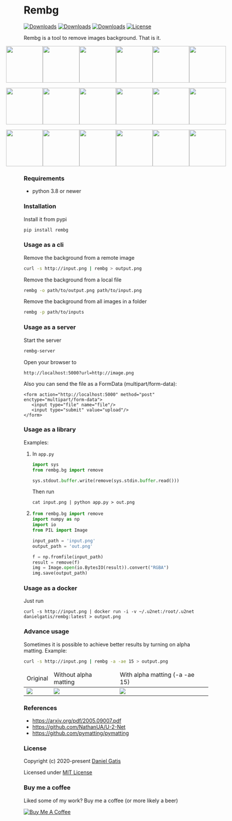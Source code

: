 # Rembg

[![Downloads](https://pepy.tech/badge/rembg)](https://pepy.tech/project/rembg)
[![Downloads](https://pepy.tech/badge/rembg/month)](https://pepy.tech/project/rembg/month)
[![Downloads](https://pepy.tech/badge/rembg/week)](https://pepy.tech/project/rembg/week)
[![License](https://img.shields.io/badge/License-MIT-blue.svg)](https://img.shields.io/badge/License-MIT-blue.svg)

Rembg is a tool to remove images background. That is it.

<p style="display: flex;align-items: center;justify-content: center;">
  <img src="https://raw.githubusercontent.com/danielgatis/rembg/master/examples/car-1.jpg" width="100" />
  <img src="https://raw.githubusercontent.com/danielgatis/rembg/master/examples/car-1.out.png" width="100" />
  <img src="https://raw.githubusercontent.com/danielgatis/rembg/master/examples/car-2.jpg" width="100" />
  <img src="https://raw.githubusercontent.com/danielgatis/rembg/master/examples/car-2.out.png" width="100" />
  <img src="https://raw.githubusercontent.com/danielgatis/rembg/master/examples/car-3.jpg" width="100" />
  <img src="https://raw.githubusercontent.com/danielgatis/rembg/master/examples/car-3.out.png" width="100" />
</p>

<p style="display: flex;align-items: center;justify-content: center;">
  <img src="https://raw.githubusercontent.com/danielgatis/rembg/master/examples/animal-1.jpg" width="100" />
  <img src="https://raw.githubusercontent.com/danielgatis/rembg/master/examples/animal-1.out.png" width="100" />
  <img src="https://raw.githubusercontent.com/danielgatis/rembg/master/examples/animal-2.jpg" width="100" />
  <img src="https://raw.githubusercontent.com/danielgatis/rembg/master/examples/animal-2.out.png" width="100" />
  <img src="https://raw.githubusercontent.com/danielgatis/rembg/master/examples/animal-3.jpg" width="100" />
  <img src="https://raw.githubusercontent.com/danielgatis/rembg/master/examples/animal-3.out.png" width="100" />
</p>

<p style="display: flex;align-items: center;justify-content: center;">
  <img src="https://raw.githubusercontent.com/danielgatis/rembg/master/examples/girl-1.jpg" width="100" />
  <img src="https://raw.githubusercontent.com/danielgatis/rembg/master/examples/girl-1.out.png" width="100" />
  <img src="https://raw.githubusercontent.com/danielgatis/rembg/master/examples/girl-2.jpg" width="100" />
  <img src="https://raw.githubusercontent.com/danielgatis/rembg/master/examples/girl-2.out.png" width="100" />
  <img src="https://raw.githubusercontent.com/danielgatis/rembg/master/examples/girl-3.jpg" width="100" />
  <img src="https://raw.githubusercontent.com/danielgatis/rembg/master/examples/girl-3.out.png" width="100" />
</p>

### Requirements

* python 3.8 or newer

### Installation

Install it from pypi

```bash
pip install rembg
```

### Usage as a cli

Remove the background from a remote image
```bash
curl -s http://input.png | rembg > output.png
```

Remove the background from a local file
```bash
rembg -o path/to/output.png path/to/input.png
```

Remove the background from all images in a folder
```bash
rembg -p path/to/inputs
```

### Usage as a server

Start the server
```bash
rembg-server
```

Open your browser to
```
http://localhost:5000?url=http://image.png
```

Also you can send the file as a FormData (multipart/form-data):
```
<form action="http://localhost:5000" method="post" enctype="multipart/form-data">
   <input type="file" name="file"/>
   <input type="submit" value="upload"/>
</form>
```

### Usage as a library
Examples:
1.    In `app.py`

        ```python
        import sys
        from rembg.bg import remove

        sys.stdout.buffer.write(remove(sys.stdin.buffer.read()))
        ```

        Then run
        ```
        cat input.png | python app.py > out.png
        ```
    
2.  ```python
    from rembg.bg import remove
    import numpy as np
    import io
    from PIL import Image

    input_path = 'input.png'
    output_path = 'out.png'

    f = np.fromfile(input_path)
    result = remove(f)
    img = Image.open(io.BytesIO(result)).convert("RGBA")
    img.save(output_path)
    ```

### Usage as a docker

Just run

```
curl -s http://input.png | docker run -i -v ~/.u2net:/root/.u2net danielgatis/rembg:latest > output.png
```

### Advance usage

Sometimes it is possible to achieve better results by turning on alpha matting. Example:
```bash
curl -s http://input.png | rembg -a -ae 15 > output.png
```

<table>
    <thead>
        <tr>
            <td>Original</td>
            <td>Without alpha matting</td>
            <td>With alpha matting (-a -ae 15)</td>
        </tr>
    </thead>
    <tbody>
        <tr>
            <td><img src="https://raw.githubusercontent.com/danielgatis/rembg/master/examples/food-1.jpg"/></td>
            <td><img src="https://raw.githubusercontent.com/danielgatis/rembg/master/examples/food-1.out.jpg"/></td>
            <td><img src="https://raw.githubusercontent.com/danielgatis/rembg/master/examples/food-1.out.alpha.jpg"/></td>
        </tr>
    </tbody>
</table>

### References

- https://arxiv.org/pdf/2005.09007.pdf
- https://github.com/NathanUA/U-2-Net
- https://github.com/pymatting/pymatting

### License

Copyright (c) 2020-present [Daniel Gatis](https://github.com/danielgatis)

Licensed under [MIT License](./LICENSE.txt)

### Buy me a coffee
Liked some of my work? Buy me a coffee (or more likely a beer)

<a href="https://www.buymeacoffee.com/danielgatis" target="_blank"><img src="https://bmc-cdn.nyc3.digitaloceanspaces.com/BMC-button-images/custom_images/orange_img.png" alt="Buy Me A Coffee" style="height: auto !important;width: auto !important;"></a>
